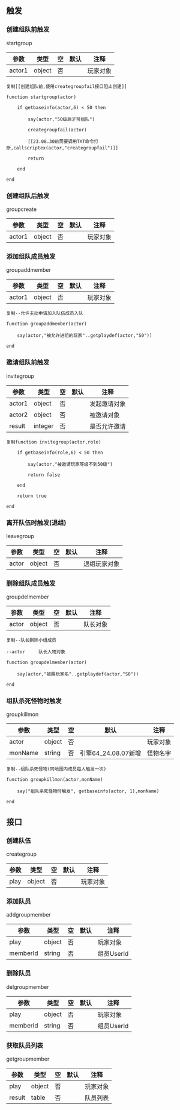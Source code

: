 ## 触发

### 创建组队前触发

startgroup

| 参数   | 类型   | 空  | 默认 | 注释     |
| ------ | ------ | --- | ---- | -------- |
| actor1 | object | 否  |      | 玩家对象 |

```
复制[[创建组队前,使用creategroupfail接口阻止创建]]

function startgroup(actor)

    if getbaseinfo(actor,6) < 50 then

        say(actor,"50级后才可组队")

        creategroupfail(actor)

        [[23.08.30前需要调用TXT命令打断,callscriptex(actor,"creategroupfail")]]

        return

    end

end
```

### 创建组队后触发

groupcreate

| 参数   | 类型   | 空  | 默认 | 注释     |
| ------ | ------ | --- | ---- | -------- |
| actor1 | object | 否  |      | 玩家对象 |

### 添加组队成员触发

groupaddmember

| 参数   | 类型   | 空  | 默认 | 注释     |
| ------ | ------ | --- | ---- | -------- |
| actor1 | object | 否  |      | 玩家对象 |

```
复制--允许主动申请加入队伍成员入队

function groupaddmember(actor)

    say(actor,"被允许进组的玩家"..getplaydef(actor,"S0"))

end
```

### 邀请组队前触发

invitegroup

| 参数   | 类型    | 空  | 默认 | 注释         |
| ------ | ------- | --- | ---- | ------------ |
| actor1 | object  | 否  |      | 发起邀请对象 |
| actor2 | object  | 否  |      | 被邀请对象   |
| result | integer | 否  |      | 是否允许邀请 |

```
复制function invitegroup(actor,role)

    if getbaseinfo(role,6) < 50 then

        say(actor,"被邀请玩家等级不到50级")

        return false

    end

    return true

end
```

### 离开队伍时触发(退组)

leavegroup

| 参数  | 类型   | 空  | 默认 | 注释         |
| ----- | ------ | --- | ---- | ------------ |
| actor | object | 否  |      | 退组玩家对象 |

### 删除组队成员触发

groupdelmember

| 参数  | 类型   | 空  | 默认 | 注释     |
| ----- | ------ | --- | ---- | -------- |
| actor | object | 否  |      | 队长对象 |

```
复制--队长删除小组成员

--actor     队长人物对象

function groupdelmember(actor)

    say(actor,"被踢玩家名"..getplaydef(actor,"S0"))

end
```

### 组队杀死怪物时触发

groupkillmon

| 参数    | 类型   | 空  | 默认                | 注释     |
| ------- | ------ | --- | ------------------- | -------- |
| actor   | object | 否  |                     | 玩家对象 |
| monName | string | 否  | 引擎64_24.08.07新增 | 怪物名字 |

```
复制--组队杀死怪物(同地图内成员每人触发一次)

function groupkillmon(actor,monName)

    say("组队杀死怪物时触发", getbaseinfo(actor, 1),monName)

end
```

## 接口

### 创建队伍

creategroup

| 参数 | 类型   | 空  | 默认 | 注释     |
| ---- | ------ | --- | ---- | -------- |
| play | object | 否  |      | 玩家对象 |

### 添加队员

addgroupmember

| 参数     | 类型   | 空  | 默认 | 注释       |
| -------- | ------ | --- | ---- | ---------- |
| play     | object | 否  |      | 玩家对象   |
| memberId | string | 否  |      | 组员UserId |

### 删除队员

delgroupmember

| 参数     | 类型   | 空  | 默认 | 注释       |
| -------- | ------ | --- | ---- | ---------- |
| play     | object | 否  |      | 玩家对象   |
| memberId | string | 否  |      | 组员UserId |

### 获取队员列表

getgroupmember

| 参数   | 类型   | 空  | 默认 | 注释     |
| ------ | ------ | --- | ---- | -------- |
| play   | object | 否  |      | 玩家对象 |
| result | table  | 否  |      | 队员列表 |
